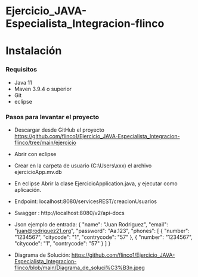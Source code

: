 # Ejercicio_JAVA-Especialista_Integracion-flinco

# Instalación
### Requisitos
* Java 11
* Maven 3.9.4 o superior
* Git
* eclipse

### Pasos para levantar el proyecto
* Descargar desde GitHub el proyecto https://github.com/flinco1/Ejercicio_JAVA-Especialista_Integracion-flinco/tree/main/ejercicio 
* Abrir con eclipse
* Crear en la carpeta de usuario (C:\Users\xxx\) el archivo ejercicioApp.mv.db
* En eclipse Abrir la clase EjercicioApplication.java, y ejecutar como aplicación.
* Endpoint: localhost:8080/servicesREST/creacionUsuarios
* Swagger : http://localhost:8080/v2/api-docs
* Json ejemplo de entrada:
{
    "name": "Juan Rodriguez",
    "email": "juan@rodriguez21.org",
    "password": "Aa.123",
    "phones": [
        {
            "number": "1234567",
            "citycode": "1",
            "contrycode": "57"
        },
        {
            "number": "1234567",
            "citycode": "1",
            "contrycode": "57"
        }
    ]
}

* Diagrama de Solución: https://github.com/flinco1/Ejercicio_JAVA-Especialista_Integracion-flinco/blob/main/Diagrama_de_soluci%C3%B3n.jpeg
